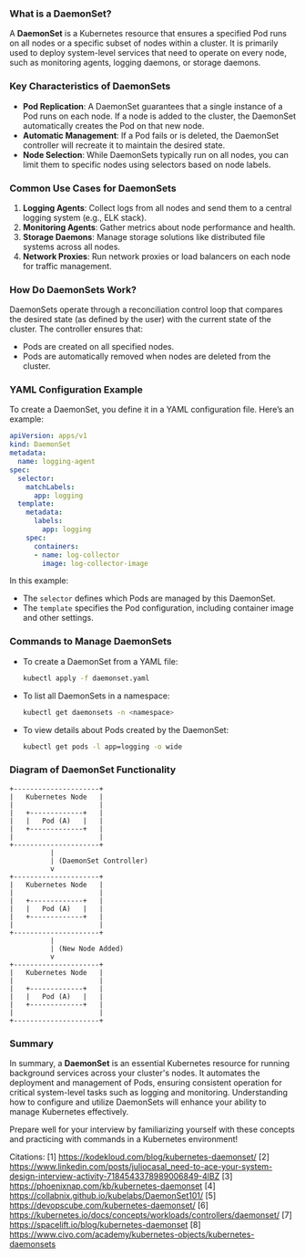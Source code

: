 ### What is a DaemonSet?

A **DaemonSet** is a Kubernetes resource that ensures a specified Pod runs on all nodes or a specific subset of nodes within a cluster. It is primarily used to deploy system-level services that need to operate on every node, such as monitoring agents, logging daemons, or storage daemons. 

### Key Characteristics of DaemonSets

- **Pod Replication**: A DaemonSet guarantees that a single instance of a Pod runs on each node. If a node is added to the cluster, the DaemonSet automatically creates the Pod on that new node.
- **Automatic Management**: If a Pod fails or is deleted, the DaemonSet controller will recreate it to maintain the desired state.
- **Node Selection**: While DaemonSets typically run on all nodes, you can limit them to specific nodes using selectors based on node labels.

### Common Use Cases for DaemonSets

1. **Logging Agents**: Collect logs from all nodes and send them to a central logging system (e.g., ELK stack).
2. **Monitoring Agents**: Gather metrics about node performance and health.
3. **Storage Daemons**: Manage storage solutions like distributed file systems across all nodes.
4. **Network Proxies**: Run network proxies or load balancers on each node for traffic management.

### How Do DaemonSets Work?

DaemonSets operate through a reconciliation control loop that compares the desired state (as defined by the user) with the current state of the cluster. The controller ensures that:
- Pods are created on all specified nodes.
- Pods are automatically removed when nodes are deleted from the cluster.

### YAML Configuration Example

To create a DaemonSet, you define it in a YAML configuration file. Here’s an example:

```yaml
apiVersion: apps/v1
kind: DaemonSet
metadata:
  name: logging-agent
spec:
  selector:
    matchLabels:
      app: logging
  template:
    metadata:
      labels:
        app: logging
    spec:
      containers:
      - name: log-collector
        image: log-collector-image
```

In this example:
- The `selector` defines which Pods are managed by this DaemonSet.
- The `template` specifies the Pod configuration, including container image and other settings.

### Commands to Manage DaemonSets

- To create a DaemonSet from a YAML file:
  ```bash
  kubectl apply -f daemonset.yaml
  ```

- To list all DaemonSets in a namespace:
  ```bash
  kubectl get daemonsets -n <namespace>
  ```

- To view details about Pods created by the DaemonSet:
  ```bash
  kubectl get pods -l app=logging -o wide
  ```

### Diagram of DaemonSet Functionality

```plaintext
+---------------------+
|   Kubernetes Node   |
|                     |
|   +-------------+   |
|   |   Pod (A)   |   |
|   +-------------+   |
|                     |
+---------------------+
          |
          | (DaemonSet Controller)
          v
+---------------------+
|   Kubernetes Node   |
|                     |
|   +-------------+   |
|   |   Pod (A)   |   |
|   +-------------+   |
|                     |
+---------------------+
          |
          | (New Node Added)
          v
+---------------------+
|   Kubernetes Node   |
|                     |
|   +-------------+   |
|   |   Pod (A)   |   |
|   +-------------+   |
|                     |
+---------------------+
```

### Summary

In summary, a **DaemonSet** is an essential Kubernetes resource for running background services across your cluster's nodes. It automates the deployment and management of Pods, ensuring consistent operation for critical system-level tasks such as logging and monitoring. Understanding how to configure and utilize DaemonSets will enhance your ability to manage Kubernetes effectively.

Prepare well for your interview by familiarizing yourself with these concepts and practicing with commands in a Kubernetes environment!

Citations:
[1] https://kodekloud.com/blog/kubernetes-daemonset/
[2] https://www.linkedin.com/posts/juliocasal_need-to-ace-your-system-design-interview-activity-7184543378989006849-4lBZ
[3] https://phoenixnap.com/kb/kubernetes-daemonset
[4] https://collabnix.github.io/kubelabs/DaemonSet101/
[5] https://devopscube.com/kubernetes-daemonset/
[6] https://kubernetes.io/docs/concepts/workloads/controllers/daemonset/
[7] https://spacelift.io/blog/kubernetes-daemonset
[8] https://www.civo.com/academy/kubernetes-objects/kubernetes-daemonsets